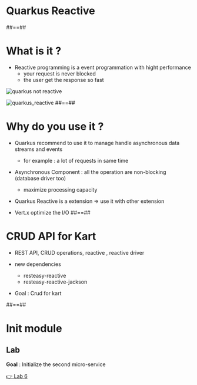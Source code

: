 <!-- .slide: class="transition bg-pink" -->

# Quarkus Reactive

##==##
<!-- .slide: class="with-code" -->
# What is it ? 

* Reactive programming is a event programmation with hight performance
  * your request is never blocked
  * the user get the response so fast

![quarkus not reactive](./assets/images/quarkus_not_reactive.png)

![quarkus_reactive](./assets/images/quarkus_reactive.png)
##==##
<!-- .slide: class="with-code" -->
# Why do you use it ?

* Quarkus recommend to use it to manage handle asynchronous data streams and events
  * for example : a lot of requests in same time

* Asynchronous Component : all the operation are non-blocking (database driver too)
  * maximize processing capacity

* Quarkus Reactive is a extension => use it with other extension

* Vert.x optimize the I/O
##==##

<!-- .slide: class="with-code" -->
# CRUD API for Kart 

* REST API, CRUD operations, reactive , reactive driver

* new dependencies
  * resteasy-reactive
  * resteasy-reactive-jackson

* Goal : Crud for kart

##==##
<!-- .slide: class="exercice" -->

# Init module
## Lab

**Goal** : Initialize the second micro-service

[👉 Lab 6](https://github.com/sfeir-open-source/sfeir-school-quarkus/blob/main/steps/02.01-init-kart-module/README.md)

